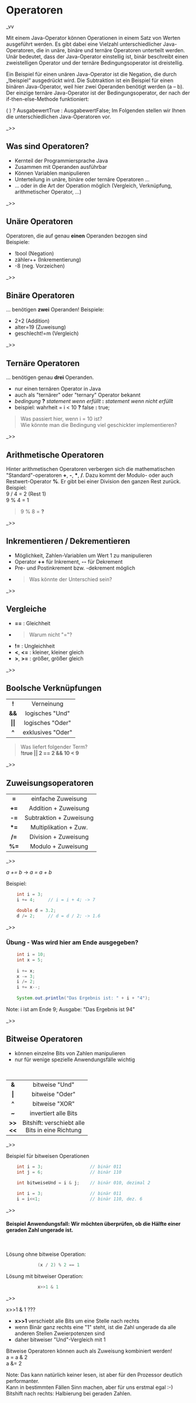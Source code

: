 # Operatoren


_vv

Mit einem Java-Operator können Operationen in einem Satz von Werten ausgeführt werden. Es gibt dabei eine Vielzahl unterschiedlicher Java-Operatoren, die in unäre, binäre und ternäre Operatoren unterteilt werden. Unär bedeutet, dass der Java-Operator einstellig ist, binär beschreibt einen zweistelligen Operator und der ternäre Bedingungsoperator ist dreistellig.

Ein Beispiel für einen unären Java-Operator ist die Negation, die durch „!beispiel“ ausgedrückt wird. Die Subtraktion ist ein Beispiel für einen binären Java-Operator, weil hier zwei Operanden benötigt werden (a – b). Der einzige ternäre Java-Operator ist der Bedingungsoperator, der nach der if-then-else-Methode funktioniert:

( <boolescher ausdruck=""> ) ? AusgabewertTrue : AusgabewertFalse;
Im Folgenden stellen wir Ihnen die unterschiedlichen Java-Operatoren vor.

_>>
## Was sind Operatoren? 


- Kernteil der Programmiersprache Java
- Zusammen mit Operanden ausführbar
- Können Variablen manipulieren
- Unterteilung in unäre, binäre oder ternäre Operatoren ...
- ... oder in die Art der Operation möglich (Vergleich, Verknüpfung, arithmetischer Operator, ...)

_>>
## Unäre Operatoren

Operatoren, die auf genau **einen** Operanden bezogen sind  
Beispiele:
- !bool (Negation)
- zähler++ (Inkrementierung)
- -8 (neg. Vorzeichen)


_>>
## Binäre Operatoren

... benötigen **zwei** Operanden!
Beispiele:
- 2+2 (Addition)
- alter=19 (Zuweisung)
- geschlecht!=m (Vergleich)


_>>
## Ternäre Operatoren

... benötigen genau **drei** Operanden.
- nur einen ternären Operator in Java 
- auch als "ternärer" oder "ternary" Operator bekannt
- *bedingung* **?** *statement wenn erfüllt* **:** *statement wenn nicht erfüllt*
- beispiel: wahrheit = i < 10 **?** false **:** true;
> Was passiert hier, wenn i = 10 ist?  
> Wie könnte man die Bedingung viel geschickter implementieren?


_>>
## Arithmetische Operatoren

Hinter arithmetischen Operatoren verbergen sich die mathematischen "Standard"-operatoren **+**, **-**, __*__, **/**.
Dazu kommt der Modulo- oder auch Restwert-Operator **%**. Er gibt bei einer Division den ganzen Rest zurück.<br>
Beispiel:           
9 / 4 = 2 (Rest 1)  
9 % 4 = 1  
>9 % 8 = **?**


_>>
## Inkrementieren / Dekrementieren

- Möglichkeit, Zahlen-Variablen um Wert 1 zu manipulieren
- Operator **++** für Inkrement, **--** für Dekrement
- Pre- und Postinkrement bzw. -dekrement möglich
- >Was könnte der Unterschied sein?


_>>
## Vergleiche

- **==** : Gleichheit
- > Warum nicht "="?
- **!=** : Ungleichheit
- **<**, **<=** : kleiner, kleiner gleich
- **>**, **>=** : größer, größer gleich


_>>
## Boolsche Verknüpfungen
|          |                   |
|:--------:|:-----------------:|
|  **!**   |    Verneinung     |
|  **&&**  |  logisches "Und"  |
| **\|\|** | logisches "Oder"  |
|  **^**   | exklusives "Oder" |
> Was liefert folgender Term?  
> **!true || 2 == 2 && 10 < 9** 


_>>
## Zuweisungsoperatoren

|        |                         |
|:------:|:-----------------------:|
| **=**  |   einfache Zuweisung    |
| **+=** |  Addition + Zuweisung   |
| **-=** | Subtraktion + Zuweisung |
| __*=__ |  Multiplikation + Zuw.  |
| **/=** |  Division + Zuweisung   |
| **%=** |   Modulo + Zuweisung    | 

_>>

*a += b* → *a = a + b*

Beispiel: 
```java
    int i = 3;
    i += 4;     // i = i + 4; -> 7

    double d = 3.2;
    d /= 2;     // d = d / 2; -> 1.6
```

_>> 
### Übung - Was wird hier am Ende ausgegeben?

```java
    int i = 10;
    int x = 5;
    
    i += x;
    x -= 3;
    i /= 2;
    i += x--;
    
    System.out.println("Das Ergebnis ist: " + i + "4");
```

Note: i ist am Ende 9; Ausgabe: "Das Ergebnis ist 94"


_>>
## Bitweise Operatoren

- können einzelne Bits von Zahlen manipulieren
- nur für wenige spezielle Anwendungsfälle wichtig
<br>

|                    |                                                     |
|:------------------:|:---------------------------------------------------:|
|       **&**        |                   bitweise "Und"                    |
|       **\|**       |                   bitweise "Oder"                   |
|       **^**        |                   bitweise  "XOR"                   |
|       **~**        |                invertiert alle Bits                 |
| **>>** <br> **<<** | Bitshift: verschiebt alle<br> Bits in eine Richtung |

_>>

Beispiel für bitweisen Operationen  
```java
    int i = 3;                  // binär 011
    int j = 6;                  // binär 110
    
    int bitweiseUnd = i & j;    // binär 010, dezimal 2
```
```java
    int i = 3;                  // binär 011
    i = i<<1;                   // binär 110, dez. 6
```

_>>

#### Beispiel Anwendungsfall: Wir möchten überprüfen, ob die Hälfte einer geraden Zahl ungerade ist.  

<br>

Lösung ohne bitweise Operation:  
```java
            (x / 2) % 2 == 1
```
Lösung mit bitweiser Operation:  
```java
            x>>1 & 1
```

_>>

x>>1 & 1 ???  
- **x>>1** verschiebt alle Bits um eine Stelle nach rechts 
- wenn Binär ganz rechts eine "1" steht, ist die Zahl ungerade da alle anderen Stellen Zweierpotenzen sind  
- daher bitweiser "Und"-Vergleich mit 1

Bitweise Operatoren können auch als Zuweisung kombiniert werden!  
a = a & 2  
a &= 2

Note: Das kann natürlich keiner lesen, ist aber für den Prozessor deutlich performanter.  
Kann in bestimmten Fällen Sinn machen, aber für uns erstmal egal :-)  
Bitshift nach rechts: Halbierung bei geraden Zahlen.